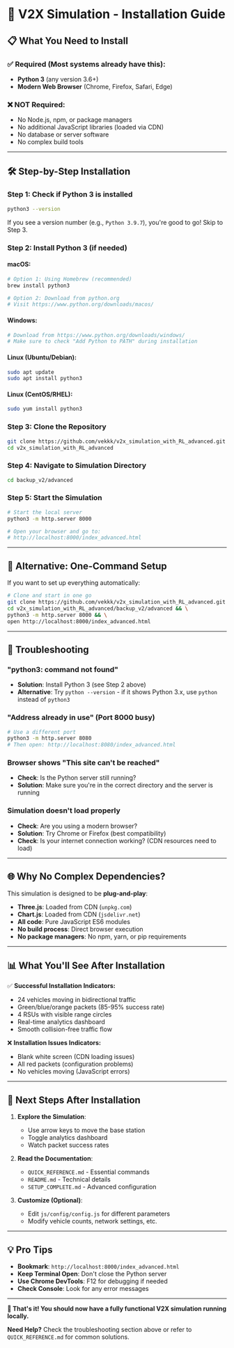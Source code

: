 # 🚗 V2X Simulation - Installation Guide

## 📋 **What You Need to Install**

### ✅ **Required (Most systems already have this):**
- **Python 3** (any version 3.6+)
- **Modern Web Browser** (Chrome, Firefox, Safari, Edge)

### ❌ **NOT Required:**
- No Node.js, npm, or package managers
- No additional JavaScript libraries (loaded via CDN)
- No database or server software
- No complex build tools

---

## 🛠️ **Step-by-Step Installation**

### **Step 1: Check if Python 3 is installed**
```bash
python3 --version
```
If you see a version number (e.g., `Python 3.9.7`), you're good to go! Skip to Step 3.

### **Step 2: Install Python 3 (if needed)**

#### **macOS:**
```bash
# Option 1: Using Homebrew (recommended)
brew install python3

# Option 2: Download from python.org
# Visit https://www.python.org/downloads/macos/
```

#### **Windows:**
```bash
# Download from https://www.python.org/downloads/windows/
# Make sure to check "Add Python to PATH" during installation
```

#### **Linux (Ubuntu/Debian):**
```bash
sudo apt update
sudo apt install python3
```

#### **Linux (CentOS/RHEL):**
```bash
sudo yum install python3
```

### **Step 3: Clone the Repository**
```bash
git clone https://github.com/vekkk/v2x_simulation_with_RL_advanced.git
cd v2x_simulation_with_RL_advanced
```

### **Step 4: Navigate to Simulation Directory**
```bash
cd backup_v2/advanced
```

### **Step 5: Start the Simulation**
```bash
# Start the local server
python3 -m http.server 8000

# Open your browser and go to:
# http://localhost:8000/index_advanced.html
```

---

## 🚀 **Alternative: One-Command Setup**

If you want to set up everything automatically:

```bash
# Clone and start in one go
git clone https://github.com/vekkk/v2x_simulation_with_RL_advanced.git && \
cd v2x_simulation_with_RL_advanced/backup_v2/advanced && \
python3 -m http.server 8000 && \
open http://localhost:8000/index_advanced.html
```

---

## 🔧 **Troubleshooting**

### **"python3: command not found"**
- **Solution**: Install Python 3 (see Step 2 above)
- **Alternative**: Try `python --version` - if it shows Python 3.x, use `python` instead of `python3`

### **"Address already in use" (Port 8000 busy)**
```bash
# Use a different port
python3 -m http.server 8080
# Then open: http://localhost:8080/index_advanced.html
```

### **Browser shows "This site can't be reached"**
- **Check**: Is the Python server still running?
- **Solution**: Make sure you're in the correct directory and the server is running

### **Simulation doesn't load properly**
- **Check**: Are you using a modern browser?
- **Solution**: Try Chrome or Firefox (best compatibility)
- **Check**: Is your internet connection working? (CDN resources need to load)

---

## 🌐 **Why No Complex Dependencies?**

This simulation is designed to be **plug-and-play**:

- **Three.js**: Loaded from CDN (`unpkg.com`)
- **Chart.js**: Loaded from CDN (`jsdelivr.net`)
- **All code**: Pure JavaScript ES6 modules
- **No build process**: Direct browser execution
- **No package managers**: No npm, yarn, or pip requirements

---

## 📊 **What You'll See After Installation**

✅ **Successful Installation Indicators:**
- 24 vehicles moving in bidirectional traffic
- Green/blue/orange packets (85-95% success rate)
- 4 RSUs with visible range circles
- Real-time analytics dashboard
- Smooth collision-free traffic flow

❌ **Installation Issues Indicators:**
- Blank white screen (CDN loading issues)
- All red packets (configuration problems)
- No vehicles moving (JavaScript errors)

---

## 🎯 **Next Steps After Installation**

1. **Explore the Simulation**:
   - Use arrow keys to move the base station
   - Toggle analytics dashboard
   - Watch packet success rates

2. **Read the Documentation**:
   - `QUICK_REFERENCE.md` - Essential commands
   - `README.md` - Technical details
   - `SETUP_COMPLETE.md` - Advanced configuration

3. **Customize (Optional)**:
   - Edit `js/config/config.js` for different parameters
   - Modify vehicle counts, network settings, etc.

---

## 💡 **Pro Tips**

- **Bookmark**: `http://localhost:8000/index_advanced.html`
- **Keep Terminal Open**: Don't close the Python server
- **Use Chrome DevTools**: F12 for debugging if needed
- **Check Console**: Look for any error messages

---

**🎉 That's it! You should now have a fully functional V2X simulation running locally.**

**Need Help?** Check the troubleshooting section above or refer to `QUICK_REFERENCE.md` for common solutions. 
